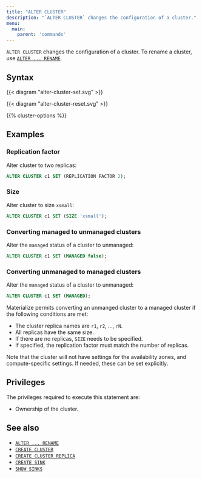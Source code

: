 ```yaml
---
title: "ALTER CLUSTER"
description: "`ALTER CLUSTER` changes the configuration of a cluster."
menu:
  main:
    parent: 'commands'
---
```


`ALTER CLUSTER` changes the configuration of a cluster. To rename a
cluster, use [`ALTER ... RENAME`](/sql/alter-rename/).

## Syntax

{{< diagram "alter-cluster-set.svg" >}}

{{< diagram "alter-cluster-reset.svg" >}}

{{% cluster-options %}}

## Examples

### Replication factor

Alter cluster to two replicas:

```sql
ALTER CLUSTER c1 SET (REPLICATION FACTOR 2);
```

### Size

Alter cluster to size `xsmall`:

```sql
ALTER CLUSTER c1 SET (SIZE 'xsmall');
```

### Converting managed to unmanaged clusters
Alter the `managed` status of a cluster to unmanaged:

```sql
ALTER CLUSTER c1 SET (MANAGED false);
```

### Converting unmanaged to managed clusters

Alter the `managed` status of a cluster to unmanaged:

```sql
ALTER CLUSTER c1 SET (MANAGED);
```

Materialize permits converting an unmanged cluster to a managed cluster if
the following conditions are met:

* The cluster replica names are `r1`, `r2`, ..., `rN`.
* All replicas have the same size.
* If there are no replicas, `SIZE` needs to be specified.
* If specified, the replication factor must match the number of replicas.

Note that the cluster will not have settings for the availability zones, and
compute-specific settings. If needed, these can be set explicitly.

## Privileges

The privileges required to execute this statement are:

- Ownership of the cluster.

## See also

- [`ALTER ... RENAME`](/sql/alter-rename/)
- [`CREATE CLUSTER`](/sql/create-cluster/)
- [`CREATE CLUSTER REPLICA`](/sql/create-cluster-replica)
- [`CREATE SINK`](/sql/create-sink/)
- [`SHOW SINKS`](/sql/show-sinks)
